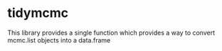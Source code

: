 # tidymcmc

This library provides a single function which provides a way to convert mcmc.list objects into a data.frame
